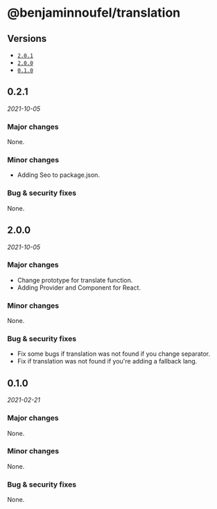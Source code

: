 # @benjaminnoufel/translation

## Versions

- [`2.0.1`](#201)
- [`2.0.0`](#200)
- [`0.1.0`](#010)

## 0.2.1

*2021-10-05*

### Major changes

None.

### Minor changes

- Adding Seo to package.json.

### Bug & security fixes

None.

## 2.0.0

*2021-10-05*

### Major changes

- Change prototype for translate function.
- Adding Provider and Component for React.

### Minor changes

None.

### Bug & security fixes

- Fix some bugs if translation was not found if you change separator.
- Fix if translation was not found if you're adding a fallback lang.

## 0.1.0

*2021-02-21*

### Major changes

None.

### Minor changes

None.

### Bug & security fixes

None.
